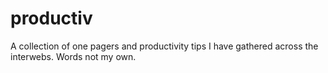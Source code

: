 # productiv
A collection of one pagers and productivity tips I have gathered across the interwebs. Words not my own.
